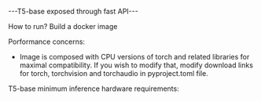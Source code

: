 ---T5-base exposed through fast API---

How to run?
Build a docker image

Porformance concerns: 
- Image is composed with CPU versions of torch and related libraries for maximal compatibility. If you wish to modify that, modify download links for torch, torchvision and torchaudio in pyproject.toml file.

T5-base minimum inference hardware requirements:
